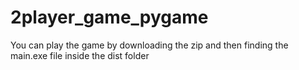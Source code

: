 # 2player_game_pygame
You can play the game by downloading the zip and then finding the main.exe file inside the dist folder
